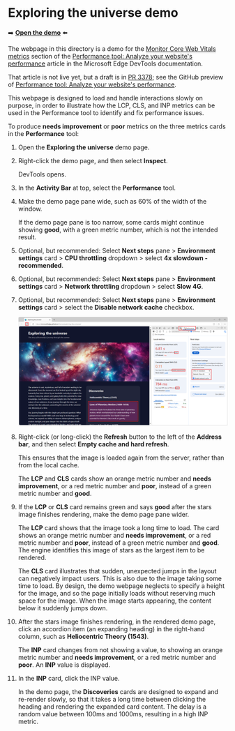 # Exploring the universe demo

➡️ **[Open the demo](https://microsoftedge.github.io/Demos/exploring-the-universe/)** ⬅️

The webpage in this directory is a demo for the [Monitor Core Web Vitals metrics](https://learn.microsoft.com/microsoft-edge/devtools-guide-chromium/performance/overview#monitor-core-web-vitals-metrics) section of the [Performance tool: Analyze your website's performance](https://learn.microsoft.com/microsoft-edge/devtools-guide-chromium/performance/overview) article in the Microsoft Edge DevTools documentation.

That article is not live yet, but a draft is in [PR 3378](https://github.com/MicrosoftDocs/edge-developer/pull/3378); see the GitHub preview of [Performance tool: Analyze your website's performance](https://github.com/MicrosoftDocs/edge-developer/blob/user/mikehoffms/perf-sync/microsoft-edge/devtools-guide-chromium/performance/overview.md#observe-core-web-vitals-live).

This webpage is designed to load and handle interactions slowly on purpose, in order to illustrate how the LCP, CLS, and INP metrics can be used in the Performance tool to identify and fix performance issues.


To produce **needs improvement** or **poor** metrics on the three metrics cards in the **Performance** tool:

1. Open the **Exploring the universe** demo page.

1. Right-click the demo page, and then select **Inspect**.

   DevTools opens.

1. In the **Activity Bar** at top, select the **Performance** tool.

1. Make the demo page pane wide, such as 60% of the width of the window.

   If the demo page pane is too narrow, some cards might continue showing **good**, with a green metric number, which is not the intended result.

1. Optional, but recommended: Select **Next steps** pane > **Environment settings** card > **CPU throttling** dropdown > select **4x slowdown - recommended**.

1. Optional, but recommended: Select **Next steps** pane > **Environment settings** card > **Network throttling** dropdown > select **Slow 4G**.

1. Optional, but recommended: Select **Next steps** pane > **Environment settings** card > select the **Disable network cache** checkbox.

   ![Local metrics results: poor; needs improvement; and poor](./images/local-metrics-results.png)

1. Right-click (or long-click) the **Refresh** button to the left of the **Address bar**, and then select **Empty cache and hard refresh**.

   This ensures that the image is loaded again from the server, rather than from the local cache.

   The **LCP** and **CLS** cards show an orange metric number and **needs improvement**, or a red metric number and **poor**, instead of a green metric number and **good**.

1. If the **LCP** or **CLS** card remains green and says **good** after the stars image finishes rendering, make the demo page pane wider.

   The **LCP** card shows that the image took a long time to load.  The card shows an orange metric number and **needs improvement**, or a red metric number and **poor**, instead of a green metric number and **good**.  The engine identifies this image of stars as the largest item to be rendered.

   The **CLS** card illustrates that sudden, unexpected jumps in the layout can negatively impact users.  This is also due to the image taking some time to load.  By design, the demo webpage neglects to specify a height for the image, and so the page initially loads without reserving much space for the image.  When the image starts appearing, the content below it suddenly jumps down.

1. After the stars image finishes rendering, in the rendered demo page, click an accordion item (an expanding heading) in the right-hand column, such as **Heliocentric Theory (1543)**.

   The **INP** card changes from not showing a value, to showing an orange metric number and **needs improvement**, or a red metric number and **poor**.  An **INP** value is displayed.

1. In the **INP** card, click the INP value.

   In the demo page, the **Discoveries** cards are designed to expand and re-render slowly, so that it takes a long time between clicking the heading and rendering the expanded card content.  The delay is a random value between 100ms and 1000ms, resulting in a high INP metric.
